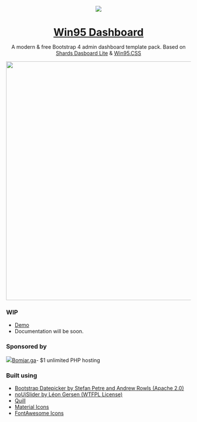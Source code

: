 <p align="center">
<a href="https://github.com/AlexBSoft/win95.css">
<img src="https://camo.githubusercontent.com/b6bac6ea55ac0843c2e38e121a1e94be2515caa9/68747470733a2f2f692e696d6775722e636f6d2f6b6258416354412e706e67" />
</a>
</p>

<h1 align="center" style="border-bottom: none !important; margin-bottom: 5px !important;"><a href="https://alexbsoft.github.io/win95-dashboard/">Win95 Dashboard</a></h1>
<p align="center">
A modern & free Bootstrap 4 admin dashboard template pack. Based on <a href="https://github.com/DesignRevision/shards-dashboard">Shards Dasboard Lite</a> & <a href="https://github.com/AlexBSoft/win95.css">Win95.CSS</a>
</p>


<p align="center">
<a href="https://alexbsoft.github.io/win95-dashboard/">
<img src="https://i.imgur.com/aZtsHtW.gif" width="650" />
</a>
</p>

### WIP

- [Demo](https://alexbsoft.github.io/win95.css/)
- Documentation will be soon.

### Sponsored by

<a href="https://bomjar.ga">
<img src="https://bomjar.ga/assets/logo.png">Bomjar.ga</a>- $1 unlimited PHP hosting


<br />

### Built using

* [Bootstrap Datepicker by Stefan Petre and Andrew Rowls (Apache 2.0)](https://github.com/uxsolutions/bootstrap-datepicker)
* [noUiSlider by Léon Gersen (WTFPL License)](https://refreshless.com/nouislider/download/)
* [Quill](https://quilljs.com/)
* [Material Icons](http://material.io/icons)
* [FontAwesome Icons](http://fontawesome.io)

